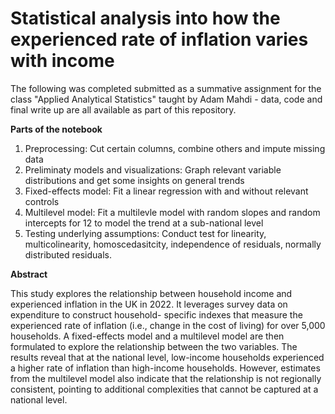 # Statistical analysis into how the experienced rate of inflation varies with income

The following was completed submitted as a summative assignment for the class "Applied Analytical Statistics" taught by Adam Mahdi - data, code and final write up are all available as part of this repository.

**Parts of the notebook**
1. Preprocessing: Cut certain columns, combine others and impute missing data
2. Preliminaty models and visualizations: Graph relevant variable distributions and get some insights on general trends
3. Fixed-effects model: Fit a linear regression with and without relevant controls
4. Multilevel model: Fit a multilevle model with random slopes and random intercepts for 12 to model the trend at a sub-national level
5. Testing underlying assumptions: Conduct test for linearity, multicolinearity, homoscedasitcity, independence of residuals, normally distributed residuals.

**Abstract**

This study explores the relationship between household income and experienced inflation
in the UK in 2022. It leverages survey data on expenditure to construct household-
specific indexes that measure the experienced rate of inflation (i.e., change in the cost
of living) for over 5,000 households. A fixed-effects model and a multilevel model are
then formulated to explore the relationship between the two variables. The results reveal
that at the national level, low-income households experienced a higher rate of inflation
than high-income households. However, estimates from the multilevel model also indicate
that the relationship is not regionally consistent, pointing to additional complexities that
cannot be captured at a national level.
